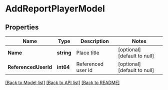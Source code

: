 # AddReportPlayerModel

## Properties
Name | Type | Description | Notes
------------ | ------------- | ------------- | -------------
**Name** | **string** | Place title | [optional] [default to null]
**ReferencedUserId** | **int64** | Referenced user Id | [optional] [default to null]

[[Back to Model list]](../README.md#documentation-for-models) [[Back to API list]](../README.md#documentation-for-api-endpoints) [[Back to README]](../README.md)



